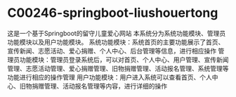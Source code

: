 # C00246-springboot-liushouertong
这是一个基于Springboot的留守儿童爱心网站 本系统分为系统功能模块、管理员功能模块以及用户功能模块。 系统功能模块：系统首页的主要功能展示了首页、宣传新闻、志愿活动、爱心捐赠、个人中心、后台管理等信息，进行相应操作 管理员功能模块：管理员登录系统后，可以对首页、个人中心、用户管理、宣传新闻管理、志愿活动管理、爱心捐赠管理、旧物捐赠管理、活动报名管理、系统管理等功能进行相应的操作管理 用户功能模块：用户进入系统可以查看首页、个人中心、旧物捐赠管理、活动报名管理等内容，进行详细的操作
